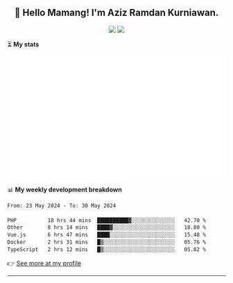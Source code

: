 <h2 align="center">👋 Hello Mamang! I'm Aziz Ramdan Kurniawan.</h2>  
<p align="center">
  <img src="https://komarev.com/ghpvc/?username=azizramdan">
  <img src="https://wakatime.com/badge/user/90056fa0-4c31-4eca-954e-2a3ac05896f9.svg">
</p>
    
⏳ **My stats**  
![](https://raw.githubusercontent.com/azizramdan/github-stats/master/generated/overview.svg#gh-dark-mode-only)

📊 **My weekly development breakdown**
<!--START_SECTION:waka-->

```txt
From: 23 May 2024 - To: 30 May 2024

PHP          18 hrs 44 mins  ██████████▓░░░░░░░░░░░░░░   42.70 %
Other        8 hrs 14 mins   ████▓░░░░░░░░░░░░░░░░░░░░   18.80 %
Vue.js       6 hrs 47 mins   ████░░░░░░░░░░░░░░░░░░░░░   15.48 %
Docker       2 hrs 31 mins   █▒░░░░░░░░░░░░░░░░░░░░░░░   05.76 %
TypeScript   2 hrs 12 mins   █▒░░░░░░░░░░░░░░░░░░░░░░░   05.02 %
```

<!--END_SECTION:waka-->
👉 [See more at my profile](https://wakatime.com/@azizramdan)
***
